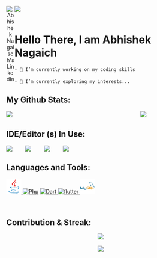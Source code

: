 <p align="center"> 
<a href="https://www.linkedin.com/in/abhishek-nagaich-14bb73192">
<img align="left" alt="Abhishek Nagaisch's LinkedIn" width="22px" src="https://raw.githubusercontent.com/peterthehan/peterthehan/master/assets/linkedin.svg" /> </a>
<img align="left" width="28px" src="https://github.com/claytonjhamilton/claytonjhamilton/blob/main/images/waving_hand.gif">


</p>
<br> <br>

<h1 align="left">Hello There, I am Abhishek Nagaich</h1>


```
- 🔭 I’m currently working on my coding skills

- 🌱 I’m currently exploring my interests...
```

## My Github Stats:
<img width="50%" src="https://github-readme-stats.vercel.app/api?username=abhisheknagaich123"> <img align="right" width="29%" src="https://github-readme-stats.vercel.app/api/top-langs/?username=abhisheknagaich123"> 

## IDE/Editor (s) In Use:
<img align="left" width="10%" src="https://img.shields.io/badge/IntelliJIDEA-000000.svg?style=for-the-badge&logo=intellij-idea&logoColor=white">
<img align="left" width="10%" src="https://cdn.jsdelivr.net/gh/devicons/devicon/icons/androidstudio/androidstudio-plain-wordmark.svg">
<img align="left" width="10%" src=" https://cdn.jsdelivr.net/gh/devicons/devicon@v2.15.1/devicon.min.css">
<img align="left" width="13%" src="https://img.shields.io/badge/Visual%20Studio%20Code-0078d7.svg?style=for-the-badge&logo=visual-studio-code&logoColor=white">
<br>


<!--- Flags --->
## Languages and Tools: 
<a href="https://www.java.com"> <img src="https://raw.githubusercontent.com/devicons/devicon/master/icons/java/java-original.svg" alt="java" width="40" height="40"/> </a>
<a href="https://www.php.org"> <img src="https://cdn.jsdelivr.net/gh/devicons/devicon/icons/php/php-original.svg" alt="Php" width="40" height="40" /></a>
<a href="https://dart.dev/tools/dart-doc"> <img src="https://cdn.jsdelivr.net/gh/devicons/devicon/icons/dart/dart-plain-wordmark.svg" alt="Dart" width="60" height="40"/> </a>
<a href="https://flutter.dev/?gclid=CjwKCAjwqauVBhBGEiwAXOepkZKrQXs1uClyEf-GlWh1ePDqwuShWFTX0V5CEQJQHqSKfEDVtNSueBoCe2oQAvD_BwE&gclsrc=aw.ds"> <img src="https://cdn.jsdelivr.net/gh/devicons/devicon/icons/flutter/flutter-original.svg" alt="flutter" width="60" height="40"/> </a>
<a href="https://www.mysql.com/"> <img src="https://raw.githubusercontent.com/devicons/devicon/master/icons/mysql/mysql-original-wordmark.svg" alt="mysql" width="40" height="40"/> </a>

<br>





## Contribution & Streak:
<p align="center" >
<img width="50%" src="https://github-readme-streak-stats.herokuapp.com?user=abhisheknagaich123">
</p> 
<p align="center">
<img width="120%"  src="https://camo.githubusercontent.com/6038c8f1fd8f60de75477470e5a87210e9256202e01dfba9986446304a0f0254/68747470733a2f2f63617073756c652d72656e6465722e76657263656c2e6170702f6170693f747970653d776176696e6726636f6c6f723d6772616469656e74266865696768743d36302673656374696f6e3d666f6f746572">
</p>
